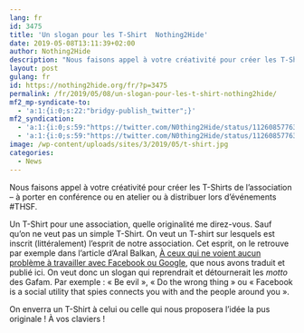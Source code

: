 ```yaml
---
lang: fr 
id: 3475
title: 'Un slogan pour les T-Shirt  Nothing2Hide'
date: 2019-05-08T13:11:39+02:00
author: Nothing2Hide
description: "Nous faisons appel à votre créativité pour créer les T-Shirts de l'association . On en offre un  à celui ou celle qui nous enverra le meilleur slogan !"
layout: post
gulang: fr 
id: https://nothing2hide.org/fr/?p=3475
permalink: /fr/2019/05/08/un-slogan-pour-les-t-shirt-nothing2hide/
mf2_mp-syndicate-to:
  - 'a:1:{i:0;s:22:"bridgy-publish_twitter";}'
mf2_syndication:
  - 'a:1:{i:0;s:59:"https://twitter.com/N0thing2Hide/status/1126085776335409152";}'
  - 'a:1:{i:0;s:59:"https://twitter.com/N0thing2Hide/status/1126085776335409152";}'
image: /wp-content/uploads/sites/3/2019/05/t-shirt.jpg
categories:
  - News
---
```

Nous faisons appel à votre créativité pour créer les T-Shirts de l&rsquo;association &#8211; à porter en conférence ou en atelier ou à distribuer lors d&rsquo;événements #THSF. 

<!--more-->

Un T-Shirt pour une association, quelle originalité me direz-vous. Sauf qu&rsquo;on ne veut pas un simple T-Shirt. On veut un T-shirt sur lesquels est inscrit (littéralement) l&rsquo;esprit de notre association. Cet esprit, on le retrouve par exemple dans l&rsquo;article d&rsquo;Aral Balkan, [À ceux qui ne voient aucun problème à travailler avec Facebook ou Google](https://nothing2hide.org/fr/2019/01/16/il-ny-a-aucun-probleme-ni-avec-facebook-ni-avec-google/), que nous avons traduit et publié ici. On veut donc un slogan qui reprendrait et détournerait les _motto_ des Gafam. Par exemple : « Be evil », « Do the wrong thing » ou « Facebook is a social utility that spies connects you with and the people around you ».

On enverra un T-Shirt à celui ou celle qui nous proposera l&rsquo;idée la pus originale ! À vos claviers !

<div role="form" class="wpcf7" id="wpcf7-f3477-o2" lang="fr-FR" dir="ltr">
  <div class="screen-reader-response">
  </div>
</div>